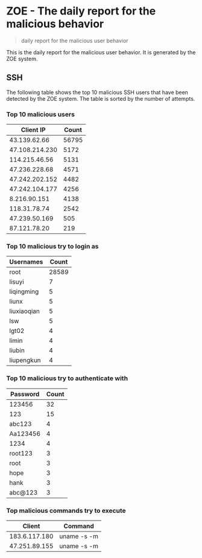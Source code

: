 # ZOE - The daily report for the malicious behavior

> daily report for the malicious user behavior

This is the daily report for the malicious user behavior. It is generated by the ZOE system.

## SSH

The following table shows the top 10 malicious SSH users that have been detected by the ZOE
system. The table is sorted by the number of attempts.

### Top 10 malicious users

| Client IP | Count    |
|-----------|----------|
| 43.139.62.66 | 56795 |
| 47.108.214.230 | 5172 |
| 114.215.46.56 | 5131 |
| 47.236.228.68 | 4571 |
| 47.242.202.152 | 4482 |
| 47.242.104.177 | 4256 |
| 8.216.90.151 | 4138 |
| 118.31.78.74 | 2542 |
| 47.239.50.169 | 505 |
| 87.121.78.20 | 219 |

### Top 10 malicious try to login as

| Usernames | Count    |
|-----------|----------|
| root | 28589 |
| lisuyi | 7 |
| liqingming | 5 |
| liunx | 5 |
| liuxiaoqian | 5 |
| lsw | 5 |
| lgt02 | 4 |
| limin | 4 |
| liubin | 4 |
| liupengkun | 4 |

### Top 10 malicious try to authenticate with

| Password | Count    |
|-----------|----------|
| 123456 | 32 |
| 123 | 15 |
| abc123 | 4 |
| Aa123456 | 4 |
| 1234 | 4 |
| root123 | 3 |
| root | 3 |
| hope | 3 |
| hank | 3 |
| abc@123 | 3 |

### Top malicious commands try to execute

| Client | Command |
|--------|---------|
| 183.6.117.180 | uname -s -m |
| 47.251.89.155 | uname -s -m |
